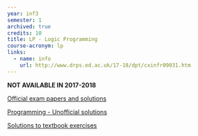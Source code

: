 ```yaml
---
year: inf3
semester: 1
archived: true
credits: 10
title: LP - Logic Programming
course-acronym: lp
links:
  - name: info
    url: http://www.drps.ed.ac.uk/17-18/dpt/cxinfr09031.htm
---
```

**NOT AVAILABLE IN 2017-2018**

[Official exam papers and solutions](https://drive.google.com/folderview?id=0B2AAOQQZ_8BxTHpRS2d0aXY0WEk&usp=sharing)

[Programming - Unofficial solutions](https://docs.google.com/document/d/1bW-L1lULl_3hv5iYoDLOteteET182in0H-dNnY0Shds/edit)

[Solutions to textbook exercises](https://github.com/c-w/ug3_LearnPrologNow)

